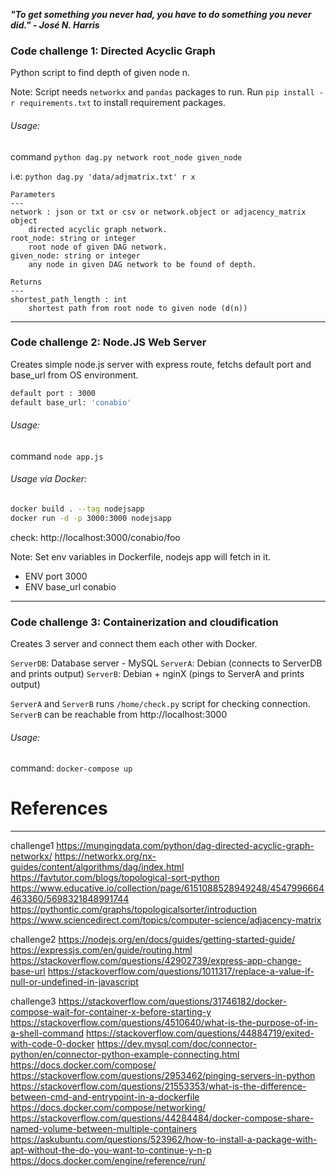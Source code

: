 ***"To get something you never had, you have to do something you never did." - José N. Harris***

### Code challenge 1: Directed Acyclic Graph
Python script to find depth of given node n.

Note: Script needs `networkx` and `pandas` packages to run. 
Run `pip install -r requirements.txt` to install requirement packages.

###### Usage:

command `python dag.py network root_node given_node
`

i.e: 
`python dag.py 'data/adjmatrix.txt' r x
`

    Parameters
    ---
    network : json or txt or csv or network.object or adjacency_matrix object
        directed acyclic graph network.
    root_node: string or integer
        root node of given DAG network.
    given_node: string or integer
        any node in given DAG network to be found of depth.
    
    Returns
    ---
    shortest_path_length : int
        shortest path from root node to given node (d(n))
    
---


### Code challenge 2: Node.JS Web Server

Creates simple node.js server with express route, fetchs default port and base_url from OS environment.
```bash
default port : 3000
default base_url: 'conabio'
```

###### Usage:

command `node app.js
`

###### Usage via Docker:

```bash
docker build . --tag nodejsapp
docker run -d -p 3000:3000 nodejsapp 
```

check: http://localhost:3000/conabio/foo

Note:
Set env variables in Dockerfile, nodejs app will fetch in it.
- ENV port 3000
- ENV base_url conabio

------

### Code challenge 3: Containerization and cloudification
Creates 3 server and connect them each other with Docker.

`ServerDB`: Database server - MySQL
`ServerA`: Debian (connects to ServerDB and prints output)
`ServerB`: Debian + nginX (pings to ServerA and prints output)

`ServerA` and `ServerB` runs `/home/check.py` script for checking connection.
`ServerB` can be reachable from http://localhost:3000

###### Usage:

command: `docker-compose up`



# References

---

challenge1
https://mungingdata.com/python/dag-directed-acyclic-graph-networkx/
https://networkx.org/nx-guides/content/algorithms/dag/index.html
https://favtutor.com/blogs/topological-sort-python
https://www.educative.io/collection/page/6151088528949248/4547996664463360/5698321848991744
https://pythontic.com/graphs/topologicalsorter/introduction
https://www.sciencedirect.com/topics/computer-science/adjacency-matrix

challenge2
https://nodejs.org/en/docs/guides/getting-started-guide/
https://expressjs.com/en/guide/routing.html
https://stackoverflow.com/questions/42902739/express-app-change-base-url
https://stackoverflow.com/questions/1011317/replace-a-value-if-null-or-undefined-in-javascript


challenge3
https://stackoverflow.com/questions/31746182/docker-compose-wait-for-container-x-before-starting-y
https://stackoverflow.com/questions/4510640/what-is-the-purpose-of-in-a-shell-command
https://stackoverflow.com/questions/44884719/exited-with-code-0-docker
https://dev.mysql.com/doc/connector-python/en/connector-python-example-connecting.html
https://docs.docker.com/compose/
https://stackoverflow.com/questions/2953462/pinging-servers-in-python
https://stackoverflow.com/questions/21553353/what-is-the-difference-between-cmd-and-entrypoint-in-a-dockerfile
https://docs.docker.com/compose/networking/
https://stackoverflow.com/questions/44284484/docker-compose-share-named-volume-between-multiple-containers
https://askubuntu.com/questions/523962/how-to-install-a-package-with-apt-without-the-do-you-want-to-continue-y-n-p
https://docs.docker.com/engine/reference/run/
